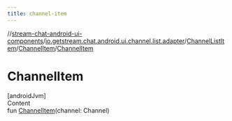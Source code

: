 ```yaml
---
title: channel-item
---
```

//[stream-chat-android-ui-components](../../../../index.md)/[io.getstream.chat.android.ui.channel.list.adapter](../../index.md)/[ChannelListItem](../index.md)/[ChannelItem](index.md)/[ChannelItem](ChannelItem.md)



# ChannelItem  
[androidJvm]  
Content  
fun [ChannelItem](ChannelItem.md)(channel: Channel)  




